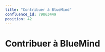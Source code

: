 ```yaml
---
title: "Contribuer à BlueMind"
confluence_id: 79863449
position: 42
---
```

# Contribuer à BlueMind


